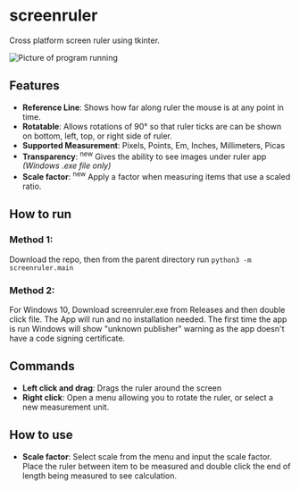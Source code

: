 # screenruler
Cross platform screen ruler using tkinter. 

![Picture of program running](https://user-images.githubusercontent.com/10916106/40881669-a8bb872e-669a-11e8-829c-8136257966f3.png)


## Features

- **Reference Line**: Shows how far along ruler the mouse is at any point in time.
- **Rotatable**: Allows rotations of 90° so that ruler ticks are can be shown on bottom, left, top, or right side of ruler.
- **Supported Measurement**: Pixels, Points, Em, Inches, Millimeters, Picas
- **Transparency**: <sup>new</sup> Gives the ability to see images under ruler app  _(Windows .exe file only)_
- **Scale factor**: <sup>new</sup> Apply a factor when measuring items that use a scaled ratio.


## How to run

### Method 1:
Download the repo, then from the parent directory run `python3 -m screenruler.main`

### Method 2:
For Windows 10, Download screenruler.exe from Releases and then double click file. The App will run and no installation needed. The first time
the app is run Windows will show "unknown publisher" warning as the app doesn't have a code signing certificate.


## Commands
- **Left click and drag**: Drags the ruler around the screen
- **Right click**: Open a menu allowing you to rotate the ruler, or select a new measurement unit.

## How to use
- **Scale factor**: 
Select scale from the menu and input the scale factor. Place the ruler between item to be measured and double click the end of length being measured to see calculation. 


